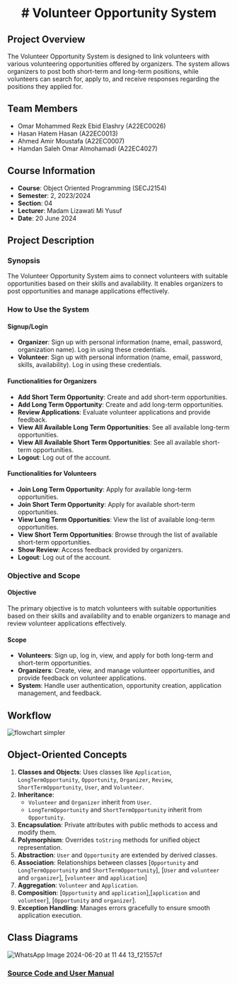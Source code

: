 <h1 align="center"># Volunteer Opportunity System</h1>

## Project Overview

The Volunteer Opportunity System is designed to link volunteers with various volunteering opportunities offered by organizers. The system allows organizers to post both short-term and long-term positions, while volunteers can search for, apply to, and receive responses regarding the positions they applied for.

## Team Members

- Omar Mohammed Rezk Ebid Elashry (A22EC0026)
- Hasan Hatem Hasan (A22EC0013)
- Ahmed Amir Moustafa (A22EC0007)
- Hamdan Saleh Omar Almohamadi (A22EC4027)

## Course Information

- **Course**: Object Oriented Programming (SECJ2154)
- **Semester**: 2, 2023/2024
- **Section**: 04
- **Lecturer**: Madam Lizawati Mi Yusuf
- **Date**: 20 June 2024

## Project Description

### Synopsis

The Volunteer Opportunity System aims to connect volunteers with suitable opportunities based on their skills and availability. It enables organizers to post opportunities and manage applications effectively.

### How to Use the System

#### Signup/Login

- **Organizer**: Sign up with personal information (name, email, password, organization name). Log in using these credentials.
- **Volunteer**: Sign up with personal information (name, email, password, skills, availability). Log in using these credentials.

#### Functionalities for Organizers

- **Add Short Term Opportunity**: Create and add short-term opportunities.
- **Add Long Term Opportunity**: Create and add long-term opportunities.
- **Review Applications**: Evaluate volunteer applications and provide feedback.
- **View All Available Long Term Opportunities**: See all available long-term opportunities.
- **View All Available Short Term Opportunities**: See all available short-term opportunities.
- **Logout**: Log out of the account.

#### Functionalities for Volunteers

- **Join Long Term Opportunity**: Apply for available long-term opportunities.
- **Join Short Term Opportunity**: Apply for available short-term opportunities.
- **View Long Term Opportunities**: View the list of available long-term opportunities.
- **View Short Term Opportunities**: Browse through the list of available short-term opportunities.
- **Show Review**: Access feedback provided by organizers.
- **Logout**: Log out of the account.

### Objective and Scope

#### Objective

The primary objective is to match volunteers with suitable opportunities based on their skills and availability and to enable organizers to manage and review volunteer applications effectively.

#### Scope

- **Volunteers**: Sign up, log in, view, and apply for both long-term and short-term opportunities.
- **Organizers**: Create, view, and manage volunteer opportunities, and provide feedback on volunteer applications.
- **System**: Handle user authentication, opportunity creation, application management, and feedback.

## Workflow
![flowchart simpler](https://github.com/jjn7702/SECJ2154-OOP/assets/148300714/063a96b5-257c-44ad-b8f1-fd643b3d0d1b)

## Object-Oriented Concepts

1. **Classes and Objects**: Uses classes like `Application`, `LongTermOpportunity`, `Opportunity`, `Organizer`, `Review`, `ShortTermOpportunity`, `User`, and `Volunteer`.
2. **Inheritance**: 
   - `Volunteer` and `Organizer` inherit from `User`.
   - `LongTermOpportunity` and `ShortTermOpportunity` inherit from `Opportunity`.
3. **Encapsulation**: Private attributes with public methods to access and modify them.
4. **Polymorphism**: Overrides `toString` methods for unified object representation.
5. **Abstraction**: `User` and `Opportunity` are extended by derived classes.
6. **Association**: Relationships between classes [`Opportunity` and `LongTermOpportunity` and `ShortTermOpportunity`], [`User` and `volunteer` and `organizer`], [`volunteer` and `application`]
7. **Aggregation**: `Volunteer` and `Application`.
8. **Composition**: [`Opportunity` and `application`],[`application` and `volunteer`], [`Opportunity` and `organizer`].
9. **Exception Handling**: Manages errors gracefully to ensure smooth application execution.

## Class Diagrams
![WhatsApp Image 2024-06-20 at 11 44 13_f21557cf](https://github.com/jjn7702/SECJ2154-OOP/assets/148300714/a4092013-69bb-489c-b68d-dd0162fd50f3)


### [Source Code and User Manual](https://drive.google.com/drive/folders/1mBoSv1dsRvoJQsM1m0arfva0B41kn3he?usp=sharing)
